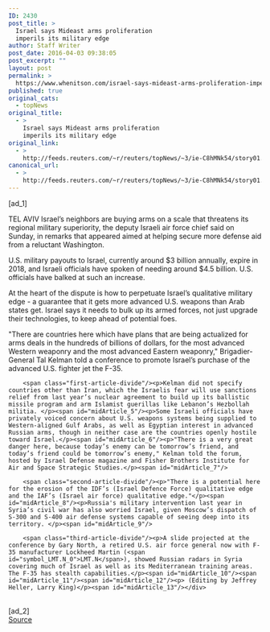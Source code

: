 ```yaml
---
ID: 2430
post_title: >
  Israel says Mideast arms proliferation
  imperils its military edge
author: Staff Writer
post_date: 2016-04-03 09:38:05
post_excerpt: ""
layout: post
permalink: >
  https://www.whenitson.com/israel-says-mideast-arms-proliferation-imperils-its-military-edge/
published: true
original_cats:
  - topNews
original_title:
  - >
    Israel says Mideast arms proliferation
    imperils its military edge
original_link:
  - >
    http://feeds.reuters.com/~r/reuters/topNews/~3/ie-C8hMNk54/story01.htm
canonical_url:
  - >
    http://feeds.reuters.com/~r/reuters/topNews/~3/ie-C8hMNk54/story01.htm
---
```

 [ad_1]
<br><div id="articleText">
<span id="midArticle_start"/>

<span id="midArticle_0"/><span class="focusParagraph" readability="6"><p><span class="articleLocation">TEL AVIV</span> Israel’s neighbors are buying arms on a scale that threatens its regional military superiority, the deputy Israeli air force chief said on Sunday, in remarks that appeared aimed at helping secure more defense aid from a reluctant Washington. </p></span><span id="midArticle_1"/><p>U.S. military payouts to Israel, currently around $3 billion annually, expire in 2018, and Israeli officials have spoken of needing around $4.5 billion. U.S. officials have balked at such an increase.</p><span id="midArticle_2"/><p>At the heart of the dispute is how to perpetuate Israel’s qualitative military edge - a guarantee that it gets more advanced U.S. weapons than Arab states get. Israel says it needs to bulk up its armed forces, not just upgrade their technologies, to keep ahead of potential foes. </p><span id="midArticle_3"/><p>"There are countries here which have plans that are being actualized for arms deals in the hundreds of billions of dollars, for the most advanced Western weaponry and the most advanced Eastern weaponry," Brigadier-General Tal Kelman told a conference to promote Israel’s purchase of the advanced U.S. fighter jet the F-35.</p><span id="midArticle_4"/>
        
        <span class="first-article-divide"/><p>Kelman did not specify countries other than Iran, which the Israelis fear will use sanctions relief from last year’s nuclear agreement to build up its ballistic missile program and arm Islamist guerillas like Lebanon’s Hezbollah militia. </p><span id="midArticle_5"/><p>Some Israeli officials have privately voiced concern about U.S. weapons systems being supplied to Western-aligned Gulf Arabs, as well as Egyptian interest in advanced Russian arms, though in neither case are the countries openly hostile toward Israel.</p><span id="midArticle_6"/><p>"There is a very great danger here, because today’s enemy can be tomorrow’s friend, and today’s friend could be tomorrow’s enemy," Kelman told the forum, hosted by Israel Defense magazine and Fisher Brothers Institute for Air and Space Strategic Studies.</p><span id="midArticle_7"/>
        
        <span class="second-article-divide"/><p>"There is a potential here for the erosion of the IDF’s (Israel Defence Force) qualitative edge and the IAF’s (Israel air force) qualitative edge."</p><span id="midArticle_8"/><p>Russia's military intervention last year in Syria’s civil war has also worried Israel, given Moscow’s dispatch of S-300 and S-400 air defense systems capable of seeing deep into its territory. </p><span id="midArticle_9"/>
        
        <span class="third-article-divide"/><p>A slide projected at the conference by Gary North, a retired U.S. air force general now with F-35 manufacturer Lockheed Martin (<span id="symbol_LMT.N_0">LMT.N</span>), showed Russian radars in Syria covering much of Israel as well as its Mediterranean training areas. The F-35 has stealth capabilities.</p><span id="midArticle_10"/><span id="midArticle_11"/><span id="midArticle_12"/><p> (Editing by Jeffrey Heller, Larry King)</p><span id="midArticle_13"/></div>
<br>[ad_2]
<br><a href="http://feeds.reuters.com/~r/reuters/topNews/~3/ie-C8hMNk54/story01.htm">Source </a>